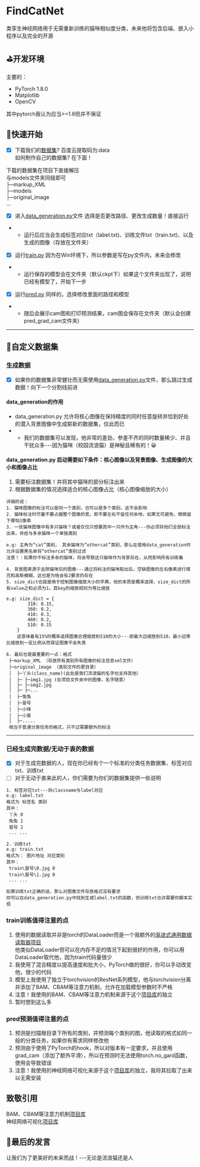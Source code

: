 # FindCatNet
 类孪生神经网络用于无需重新训练的猫咪相似度分类，未来他将包含后端、嵌入小程序以及完全的开源

## ⛳开发环境
主要的：
- PyTorch 1.8.0
- Matplotlib
- OpenCV

其中pytorch我认为应当>=1.6但并不保证

## 🔨快速开始

- [x] 下载我们的[数据集](https://pan.baidu.com/s/1mzrt0sqKBf-0cDfYQvwgpw)? 百度云提取码为:data</br>
如何制作自己的数据集? 在下面！ </br>

下载的数据集在项目下直接解压</br>
与models文件夹同级即可</br>
├─markup_XML</br>
├─models</br>
├─original_image</br>
...

- [x] 进入[data_generation.py](./data_generation.py)文件 选择是否更改路径、更改生成数量！直接运行
- - 运行后应当会生成标签对应txt（label.txt)、训练文件txt（train.txt)、以及生成的图像（存放在文件夹）

- [x] 运行[train.py](./train.py) 因为在Win环境下，所以参数是写在py文件内，未来会修改
- - 运行保存的模型会在文件夹（默认ckpt下）如果这个文件夹出现了，说明已经有模型了，开始下一步

- [x] 运行[pred.py](./pred.py) 同样的，选择修改里面的路径和模型
- - 随后会展示cam图和打印预测结果，cam图会保存在文件夹（默认会创建pred_grad_cam文件夹)

***

## 📖自定义数据集

### 生成数据
- [x] 如果你的数据集非常健壮而无需使用[data_generation.py](./data_generation.py)文件，那么跳过生成数据！向下一个分割线前进

#### data_generation的作用
- data_generation.py 允许将核心图像在保持精度的同时任意旋转并恰到好处的潜入背景图像中生成崭新的数据集，仅此而已
- - 我们的数据集可以发现，他非常的差劲，参差不齐的同时数量稀少、并且干扰众多---因为猫咪（校园流浪猫）是神秘且稀有的！😀

#### data_generation.py 启动需要如下条件：核心图像以及背景图像、生成图像的大小和图像占比
1. 需要标注数据集！并将其中猫咪的部分标注出来
2. 根据数据集的情况选择适合的核心图像占比（核心图像缩放的大小）
```
详细的说：
1. 猫咪图像的标注可以是同一个类别，也可以是多个类别，这不会影响
2. 猫咪标注时尽量不要占据整个图像的宽，即不要左右不留任何余地，如果无可避免，微微留下哪怕1像素
3. 一张猫咪图像中有多只猫咪？或者仅仅只想要其中一只作为主角---你必须将他们全部标注出来，并给与多余猫咪一个单独类别

e.g: 主角为“cat”类别， 其余猫咪为“othercat”类别，那么在使用data_generation时允许设置黑名单将“othercat”类别过滤
注意！：如果你不标注多余的猫咪，将会导致这只猫咪作为背景存在，从而影响所有训练集

4. 背景图来源于去除猫咪后的图像---通过将标注的猫咪取出后，空缺图像的左右像素进行填充和高斯模糊，这也是为啥会有2要求的存在
5. size_dict也就是用于控制图像缩放大小的字典，他的本质是概率选择、size_dict的所有value之和必须为1，其key的缩放规则为等比缩放

e.g: size_dict = {
        310: 0.15,
        360: 0.2,
        410: 0.3,
        460: 0.2,
        510: 0.15
    }
    这意味着有15%的概率选择图像合理缩放到510的大小---即最大边缩放到510，最小边等比缩放到一定比例从而保证图像不会失真
    
6. 最后也是最重要的一点：格式
 ├─markup_XML （存放所有类别所有图像的标注信息xml文件）
 ├─original_image （类别文件的更目录）
 │  ├─丫头(class_name)(此处是我们流浪猫的名字也支持其他）
 │  ├─ ├─img1.jpg (在项目文件夹中的图像，名字随意）
 │  ├─ ├─img2.jpg
 │  ├─ ├─...
 │  ├─兔兔
 │  ├─冒号
 │  ├─小咪
 │  ├─小美
 │  ├─.....
 相当于普通分类任务的格式，只不过需要额外的标注
```

***

### 已经生成完数据/无动于衷的数据
- [x] 对于生成完数据的人，现在你已经有个一个标准的分类任务数据集、标签对应txt、训练txt
- [ ] 对于无动于衷来此的人，你们需要为你们的数据集提供一些说明
```
1. 标签对应txt---将classname与label对应
e.g: label.txt
格式为 标签名 类别
其中：
 丫头 0
 兔兔 1
 冒号 2
 ... ...
 
2. 训练txt
e.g: train.txt
格式为： 图片地址 对应类别
其中：
 train\冒号\0.jpg 0
 train\冒号\1.jpg 0
 ... ...

如果训练txt正确的话，那么对图像文件存放格式没有要求
你可以在data_generation.py中找到生成label.txt的函数，但训练txt也许需要你脚本实现
```

### train训练值得注意的点
1. 使用的数据读取并非是torch的DataLoader而是一个我额外的[渐进式通用数据读取器项目](https://github.com/SpectrePrediction/ProgressiveDataReader)</br>
他类似DataLoader但可以在内存不足的情况下起到很好的作用，你可以用DataLoader取代他，因为train代码量很少</br>
2. 我使用了混合精度以提高速度和批大小，PyTorch做的很好，你可以手动改变他，很少的代码
3. 模型上我使用了独立于torchvision的ResNet系列模型，他与torchvision分离并添加了BAM、CBAM等注意力机制，允许在加载模型参数时不严格
4. 注意！我使用的BAM、CBAM等注意力机制来源于这个[项目库](https://github.com/Jongchan/attention-module)的独立
5. 暂时想到这么多

### pred预测值得注意的点
1. 预测是扫描根目录下所有的类别，并预测每个类别的图，他读取的格式如同一般的分类任务，如果你有需求同样修改他
2. 预测由于使用了PyTorch的hook，所以对版本有一定要求，并且使用grad_cam（添加了额外平滑），所以在预测时无法使用torch.no_gard函数，使用会导致错误
3. 注意！我使用的神经网络可视化来源于这个[项目库](https://github.com/frgfm/torch-cam)的独立，我将其拉取了出来以无需安装

## 致敬引用</br>
BAM、CBAM等注意力机制[项目库](https://github.com/Jongchan/attention-module)</br>
神经网络可视化[项目库](https://github.com/frgfm/torch-cam)</br>

## 🌹最后的发言
让我们为了更美好的未来而战！---无论是流浪猫还是人
